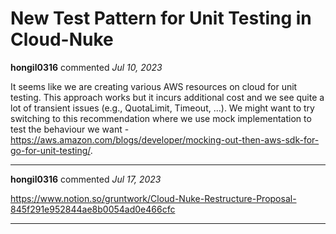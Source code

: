 # New Test Pattern for Unit Testing in Cloud-Nuke

**hongil0316** commented *Jul 10, 2023*

It seems like we are creating various AWS resources on cloud for unit testing. This approach works but it incurs additional cost and we see quite a lot of transient issues (e.g., QuotaLimit, Timeout, ...). We might want to try switching to this recommendation where we use mock implementation to test the behaviour we want - https://aws.amazon.com/blogs/developer/mocking-out-then-aws-sdk-for-go-for-unit-testing/. 
<br />
***


**hongil0316** commented *Jul 17, 2023*

https://www.notion.so/gruntwork/Cloud-Nuke-Restructure-Proposal-845f291e952844ae8b0054ad0e466cfc
***


